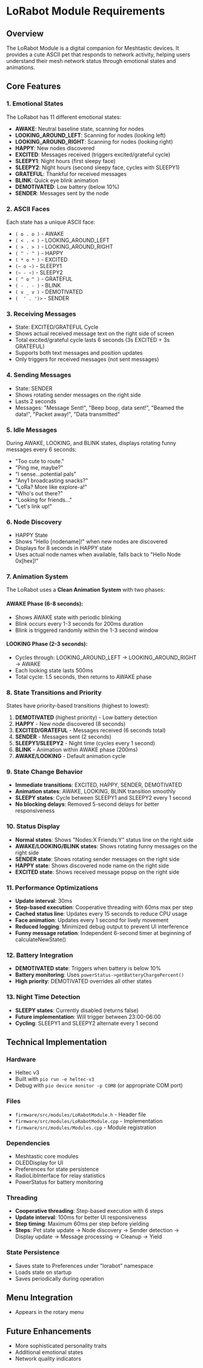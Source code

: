 # LoRabot Module Requirements

## Overview
The LoRabot Module is a digital companion for Meshtastic devices. It provides a cute ASCII pet that responds to network activity, helping users understand their mesh network status through emotional states and animations.

## Core Features

### 1. Emotional States
The LoRabot has 11 different emotional states:
- **AWAKE**: Neutral baseline state, scanning for nodes
- **LOOKING_AROUND_LEFT**: Scanning for nodes (looking left)
- **LOOKING_AROUND_RIGHT**: Scanning for nodes (looking right)
- **HAPPY**: New nodes discovered
- **EXCITED**: Messages received (triggers excited/grateful cycle)
- **SLEEPY1**: Night hours (first sleepy face)
- **SLEEPY2**: Night hours (second sleepy face, cycles with SLEEPY1)
- **GRATEFUL**: Thankful for received messages
- **BLINK**: Quick eye blink animation 
- **DEMOTIVATED**: Low battery (below 10%)
- **SENDER**: Messages sent by the node

### 2. ASCII Faces
Each state has a unique ASCII face:
- `( o . o )` - AWAKE
- `( < . < )` - LOOKING_AROUND_LEFT
- `( > . > )` - LOOKING_AROUND_RIGHT
- `( ^ - ^ )` - HAPPY
- `( * o * )` - EXCITED
- `(~ o ~)` - SLEEPY1
- `(~ - ~)` - SLEEPY2
- `( ^ o ^ )` - GRATEFUL
- `( - . - )` - BLINK
- `( v _ v )` - DEMOTIVATED
- `(  ' . ')>` - SENDER

### 3. Receiving Messages
- State: EXCITED/GRATEFUL Cycle
- Shows actual received message text on the right side of screen
- Total excited/grateful cycle lasts 6 seconds (3s EXCITED + 3s GRATEFUL)
- Supports both text messages and position updates
- Only triggers for received messages (not sent messages)

### 4. Sending Messages
- State: SENDER
- Shows rotating sender messages on the right side
- Lasts 2 seconds
- Messages: "Message Sent!", "Beep boop, data sent!", "Beamed the data!", "Packet away!", "Data transmitted"

### 5. Idle Messages
During AWAKE, LOOKING, and BLINK states, displays rotating funny messages every 6 seconds:
- "Too cute to route."
- "Ping me, maybe?"
- "I sense...potential pals"
- "Any1 broadcasting snacks?"
- "LoRa? More like explore-a!"
- "Who's out there?"
- "Looking for friends..."
- "Let's link up!"

### 6. Node Discovery
- HAPPY State
- Shows "Hello [nodename]!" when new nodes are discovered
- Displays for 8 seconds in HAPPY state
- Uses actual node names when available, falls back to "Hello Node 0x[hex]!"

### 7. Animation System
The LoRabot uses a **Clean Animation System** with two phases:

#### **AWAKE Phase** (6-8 seconds):
- Shows AWAKE state with periodic blinking
- Blink occurs every 1-3 seconds for 200ms duration
- Blink is triggered randomly within the 1-3 second window

#### **LOOKING Phase** (2-3 seconds):
- Cycles through: LOOKING_AROUND_LEFT → LOOKING_AROUND_RIGHT → AWAKE
- Each looking state lasts 500ms
- Total cycle: 1.5 seconds, then returns to AWAKE phase

### 8. State Transitions and Priority
States have priority-based transitions (highest to lowest):
1. **DEMOTIVATED** (highest priority) - Low battery detection
2. **HAPPY** - New node discovered (8 seconds)
3. **EXCITED/GRATEFUL** - Messages received (6 seconds total)
4. **SENDER** - Messages sent (2 seconds)
5. **SLEEPY1/SLEEPY2** - Night time (cycles every 1 second)
6. **BLINK** - Animation within AWAKE phase (200ms)
7. **AWAKE/LOOKING** - Default animation cycle

### 9. State Change Behavior
- **Immediate transitions**: EXCITED, HAPPY, SENDER, DEMOTIVATED
- **Animation states**: AWAKE, LOOKING, BLINK transition smoothly
- **SLEEPY states**: Cycle between SLEEPY1 and SLEEPY2 every 1 second
- **No blocking delays**: Removed 5-second delays for better responsiveness

### 10. Status Display
- **Normal states**: Shows "Nodes:X Friends:Y" status line on the right side
- **AWAKE/LOOKING/BLINK states**: Shows rotating funny messages on the right side
- **SENDER state**: Shows rotating sender messages on the right side
- **HAPPY state**: Shows discovered node name on the right side
- **EXCITED state**: Shows received message popup on the right side

### 11. Performance Optimizations
- **Update interval**: 30ms 
- **Step-based execution**: Cooperative threading with 60ms max per step
- **Cached status line**: Updates every 15 seconds to reduce CPU usage
- **Face animation**: Updates every 1 second for lively movement
- **Reduced logging**: Minimized debug output to prevent UI interference
- **Funny message rotation**: Independent 6-second timer at beginning of calculateNewState()

### 12. Battery Integration
- **DEMOTIVATED state**: Triggers when battery is below 10%
- **Battery monitoring**: Uses `powerStatus->getBatteryChargePercent()`
- **High priority**: DEMOTIVATED overrides all other states

### 13. Night Time Detection
- **SLEEPY states**: Currently disabled (returns false)
- **Future implementation**: Will trigger between 23:00-06:00
- **Cycling**: SLEEPY1 and SLEEPY2 alternate every 1 second

## Technical Implementation

### Hardware
- Heltec v3
- Built with `pio run -e heltec-v3`
- Debug with `pio device monitor -p COM8` (or appropriate COM port)

### Files
- `firmware/src/modules/LoRabotModule.h` - Header file
- `firmware/src/modules/LoRabotModule.cpp` - Implementation
- `firmware/src/modules/Modules.cpp` - Module registration

### Dependencies
- Meshtastic core modules
- OLEDDisplay for UI
- Preferences for state persistence
- RadioLibInterface for relay statistics
- PowerStatus for battery monitoring

### Threading
- **Cooperative threading**: Step-based execution with 6 steps
- **Update interval**: 100ms for better UI responsiveness
- **Step timing**: Maximum 60ms per step before yielding
- **Steps**: Pet state update → Node discovery → Sender detection → Display update → Message processing → Cleanup → Yield

### State Persistence
- Saves state to Preferences under "lorabot" namespace
- Loads state on startup
- Saves periodically during operation

## Menu Integration
- Appears in the rotary menu

## Future Enhancements
- More sophisticated personality traits
- Additional emotional states
- Network quality indicators